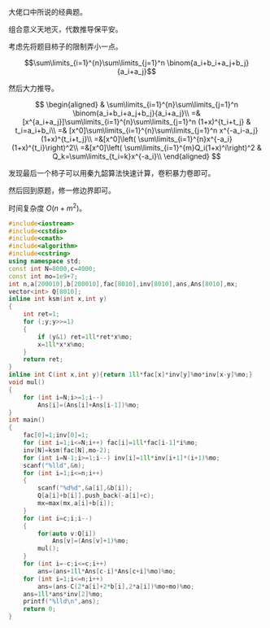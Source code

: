 大佬口中所说的经典题。

组合意义天地灭，代数推导保平安。

考虑先将题目柿子的限制弄小一点。

$$\sum\limits_{i=1}^{n}\sum\limits_{j=1}^n \binom{a_i+b_i+a_j+b_j}{a_i+a_j}$$

然后大力推导。

$$
\begin{aligned}
& \sum\limits_{i=1}^{n}\sum\limits_{j=1}^n \binom{a_i+b_i+a_j+b_j}{a_i+a_j}\\
=& [x^{a_i+a_j}]\sum\limits_{i=1}^{n}\sum\limits_{j=1}^n (1+x)^{t_i+t_j} & t_i=a_i+b_i\\
=& [x^0]\sum\limits_{i=1}^{n}\sum\limits_{j=1}^n x^{-a_i-a_j}(1+x)^{t_i+t_j}\\
=&[x^0]\left( \sum\limits_{i=1}^{n}x^{-a_i}(1+x)^{t_i}\right)^2\\
=&[x^0]\left( \sum\limits_{i=1}^{m}Q_i(1+x)^i\right)^2 & Q_k=\sum\limits_{t_i=k}x^{-a_i}\\
\end{aligned}
$$

发现最后一个柿子可以用秦九韶算法快速计算，卷积暴力卷即可。

然后回到原题，修一修边界即可。

时间复杂度 $O(n+m^2)$。

```cpp
#include<iostream>
#include<cstdio>
#include<cmath>
#include<algorithm>
#include<cstring>
using namespace std;
const int N=8000,c=4000;
const int mo=1e9+7;
int n,a[200010],b[200010],fac[8010],inv[8010],ans,Ans[8010],mx;
vector<int> Q[8010];
inline int ksm(int x,int y)
{
	int ret=1;
	for (;y;y>>=1)
	{
		if (y&1) ret=1ll*ret*x%mo;
		x=1ll*x*x%mo;
	}
	return ret;
}
inline int C(int x,int y){return 1ll*fac[x]*inv[y]%mo*inv[x-y]%mo;}
void mul()
{
	for (int i=N;i>=1;i--)
		Ans[i]=(Ans[i]+Ans[i-1])%mo;
}
int main()
{
	fac[0]=1;inv[0]=1;
	for (int i=1;i<=N;i++) fac[i]=1ll*fac[i-1]*i%mo;
	inv[N]=ksm(fac[N],mo-2);
	for (int i=N-1;i>=1;i--) inv[i]=1ll*inv[i+1]*(i+1)%mo;
	scanf("%lld",&n);
	for (int i=1;i<=n;i++)
	{
		scanf("%d%d",&a[i],&b[i]);
		Q[a[i]+b[i]].push_back(-a[i]+c);
		mx=max(mx,a[i]+b[i]);
	}
	for (int i=c;i;i--)
	{
		for(auto v:Q[i])
			Ans[v]=(Ans[v]+1)%mo;
		mul();
	}
	for (int i=-c;i<=c;i++) 
		ans=(ans+1ll*Ans[c-i]*Ans[c+i]%mo)%mo;
	for (int i=1;i<=n;i++)
		ans=(ans-C(2*a[i]+2*b[i],2*a[i])%mo+mo)%mo;
	ans=1ll*ans*inv[2]%mo;
	printf("%lld\n",ans);
	return 0;
}
```
